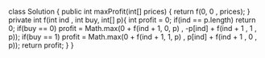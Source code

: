 class Solution {
public int maxProfit(int[] prices) {
return f(0, 0 , prices);
}
private int f(int ind , int buy, int[] p){
int profit = 0;
if(ind == p.length)
return 0;
if(buy == 0)
profit = Math.max(0 + f(ind + 1, 0, p) , -p[ind] + f(ind + 1 , 1 , p));
if(buy == 1)
profit = Math.max(0 + f(ind + 1, 1, p) , p[ind] + f(ind + 1 , 0 , p));
return profit;
}
}